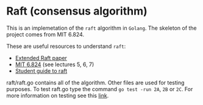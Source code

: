 # Raft (consensus algorithm)

This is an implemetation of the `raft` algorithm in `Golang`. The skeleton of the project comes from MIT 6.824.

These are useful resources to understand `raft`:

- [Extended Raft paper](https://pdos.csail.mit.edu/6.824/papers/raft-extended.pdf)
- [MIT 6.824](https://pdos.csail.mit.edu/6.824/schedule.html)   (see lectures 5, 6, 7)
- [Student guide to raft](https://thesquareplanet.com/blog/students-guide-to-raft/)

raft/raft.go contains all of the algorithm. Other files are used for testing purposes. To test raft.go type the command `go test -run 2A`, `2B` or `2C`. For more information on testing see this [link](https://pdos.csail.mit.edu/6.824/labs/lab-raft.html).

